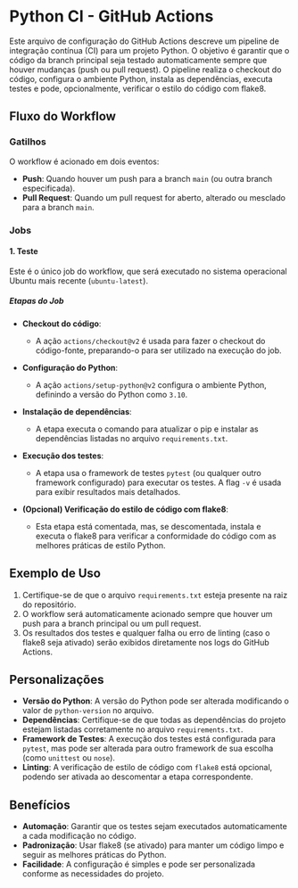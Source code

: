 # Python CI - GitHub Actions

Este arquivo de configuração do GitHub Actions descreve um pipeline de integração contínua (CI) para um projeto Python. O objetivo é garantir que o código da branch principal seja testado automaticamente sempre que houver mudanças (push ou pull request). O pipeline realiza o checkout do código, configura o ambiente Python, instala as dependências, executa testes e pode, opcionalmente, verificar o estilo do código com flake8.

## Fluxo do Workflow

### Gatilhos
O workflow é acionado em dois eventos:
- **Push**: Quando houver um push para a branch `main` (ou outra branch especificada).
- **Pull Request**: Quando um pull request for aberto, alterado ou mesclado para a branch `main`.

### Jobs

#### 1. Teste
Este é o único job do workflow, que será executado no sistema operacional Ubuntu mais recente (`ubuntu-latest`).

##### Etapas do Job

- **Checkout do código**: 
  - A ação `actions/checkout@v2` é usada para fazer o checkout do código-fonte, preparando-o para ser utilizado na execução do job.

- **Configuração do Python**:
  - A ação `actions/setup-python@v2` configura o ambiente Python, definindo a versão do Python como `3.10`.

- **Instalação de dependências**:
  - A etapa executa o comando para atualizar o pip e instalar as dependências listadas no arquivo `requirements.txt`.

- **Execução dos testes**:
  - A etapa usa o framework de testes `pytest` (ou qualquer outro framework configurado) para executar os testes. A flag `-v` é usada para exibir resultados mais detalhados.

- **(Opcional) Verificação do estilo de código com flake8**:
  - Esta etapa está comentada, mas, se descomentada, instala e executa o flake8 para verificar a conformidade do código com as melhores práticas de estilo Python.

## Exemplo de Uso

1. Certifique-se de que o arquivo `requirements.txt` esteja presente na raiz do repositório.
2. O workflow será automaticamente acionado sempre que houver um push para a branch principal ou um pull request.
3. Os resultados dos testes e qualquer falha ou erro de linting (caso o flake8 seja ativado) serão exibidos diretamente nos logs do GitHub Actions.

## Personalizações

- **Versão do Python**: A versão do Python pode ser alterada modificando o valor de `python-version` no arquivo.
- **Dependências**: Certifique-se de que todas as dependências do projeto estejam listadas corretamente no arquivo `requirements.txt`.
- **Framework de Testes**: A execução dos testes está configurada para `pytest`, mas pode ser alterada para outro framework de sua escolha (como `unittest` ou `nose`).
- **Linting**: A verificação de estilo de código com `flake8` está opcional, podendo ser ativada ao descomentar a etapa correspondente.

## Benefícios

- **Automação**: Garantir que os testes sejam executados automaticamente a cada modificação no código.
- **Padronização**: Usar flake8 (se ativado) para manter um código limpo e seguir as melhores práticas do Python.
- **Facilidade**: A configuração é simples e pode ser personalizada conforme as necessidades do projeto.